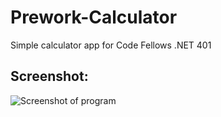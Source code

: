 # Prework-Calculator

Simple calculator app for Code Fellows .NET 401

## Screenshot:

![Screenshot of program](https://i.imgur.com/m4eFDzF.png)
